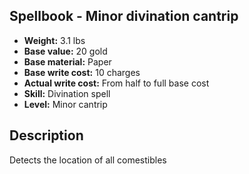 ## Spellbook - Minor divination cantrip
- **Weight:** 3.1 lbs
- **Base value:** 20 gold
- **Base material:** Paper
- **Base write cost:** 10 charges
- **Actual write cost:** From half to full base cost
- **Skill:** Divination spell
- **Level:** Minor cantrip
## Description
Detects the location of all comestibles
